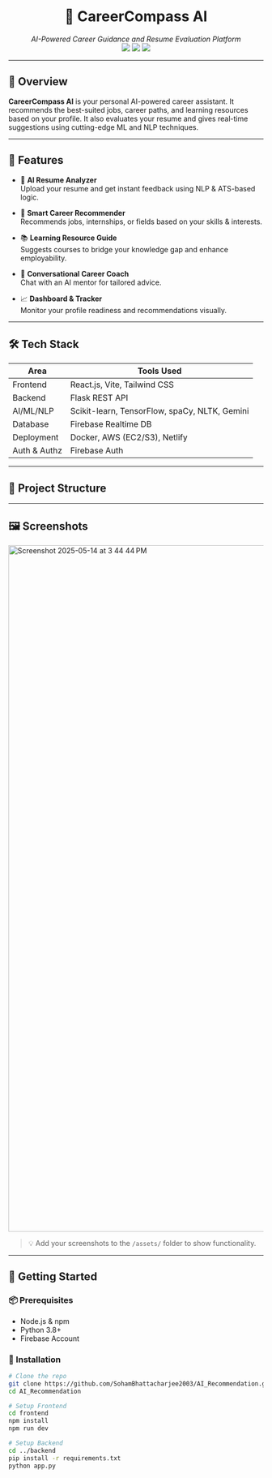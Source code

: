 <h1 align="center">🎯 CareerCompass AI</h1>
<p align="center">
  <em>AI-Powered Career Guidance and Resume Evaluation Platform</em><br/>
  <img src="https://img.shields.io/github/stars/SohamBhattacharjee2003/AI_Recommendation?style=flat-square"/>
  <img src="https://img.shields.io/github/forks/SohamBhattacharjee2003/AI_Recommendation?style=flat-square"/>
  <img src="https://img.shields.io/github/license/SohamBhattacharjee2003/AI_Recommendation?style=flat-square"/>
</p>

---

## 🚀 Overview

**CareerCompass AI** is your personal AI-powered career assistant. It recommends the best-suited jobs, career paths, and learning resources based on your profile. It also evaluates your resume and gives real-time suggestions using cutting-edge ML and NLP techniques.

---

## 🧠 Features

- 📝 **AI Resume Analyzer**  
  Upload your resume and get instant feedback using NLP & ATS-based logic.

- 🧭 **Smart Career Recommender**  
  Recommends jobs, internships, or fields based on your skills & interests.

- 📚 **Learning Resource Guide**  
  Suggests courses to bridge your knowledge gap and enhance employability.

- 🤖 **Conversational Career Coach**  
  Chat with an AI mentor for tailored advice.

- 📈 **Dashboard & Tracker**  
  Monitor your profile readiness and recommendations visually.

---

## 🛠️ Tech Stack

| Area         | Tools Used |
|--------------|------------|
| Frontend     | React.js, Vite, Tailwind CSS |
| Backend      | Flask REST API |
| AI/ML/NLP    | Scikit-learn, TensorFlow, spaCy, NLTK, Gemini |
| Database     | Firebase Realtime DB |
| Deployment   | Docker, AWS (EC2/S3), Netlify |
| Auth & Authz | Firebase Auth |

---

## 📂 Project Structure

---

## 🖼️ Screenshots
<img width="1354" alt="Screenshot 2025-05-14 at 3 44 44 PM" src="https://github.com/user-attachments/assets/5ce61501-9291-4b15-8d9f-10e197343960" />

> 💡 Add your screenshots to the `/assets/` folder to show functionality.

---

## 🔧 Getting Started

### 📦 Prerequisites

- Node.js & npm
- Python 3.8+
- Firebase Account

### 🚀 Installation

```bash
# Clone the repo
git clone https://github.com/SohamBhattacharjee2003/AI_Recommendation.git
cd AI_Recommendation

# Setup Frontend
cd frontend
npm install
npm run dev

# Setup Backend
cd ../backend
pip install -r requirements.txt
python app.py

